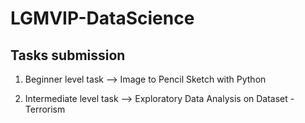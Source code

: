 # LGMVIP-DataScience
## Tasks submission
1. Beginner level task --> Image to Pencil Sketch with Python

2. Intermediate level task --> Exploratory Data Analysis on Dataset - Terrorism
